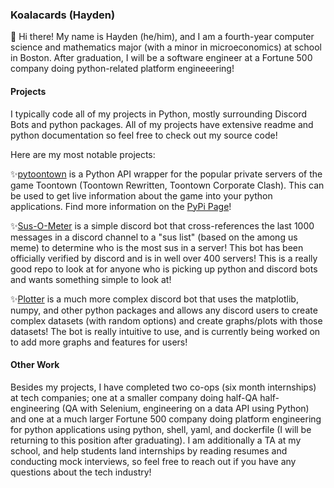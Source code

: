 ### Koalacards (Hayden)

👋 Hi there! My name is Hayden (he/him), and I am a fourth-year computer science and mathematics major (with a minor in microeconomics) at school in Boston. After graduation, I will be a software engineer at a Fortune 500 company doing python-related platform engineeering!

#### Projects

I typically code all of my projects in Python, mostly surrounding Discord Bots and python packages. All of my projects have extensive readme and python documentation so feel free to check out my source code!

Here are my most notable projects:

✨[pytoontown](https://github.com/Koalacards/pytoontown) is a Python API wrapper for the popular private servers of the game Toontown (Toontown Rewritten, Toontown Corporate Clash). This can be used to get live information about the game into your python applications. Find more information on the [PyPi Page](https://pypi.org/project/pytoontown/)!

✨[Sus-O-Meter](https://github.com/Koalacards/Sus-O-Meter) is a simple discord bot that cross-references the last 1000 messages in a discord channel to a "sus list" (based on the among us meme) to determine who is the most sus in a server! This bot has been officially verified by discord and is in well over 400 servers! This is a really good repo to look at for anyone who is picking up python and discord bots and wants something simple to look at!

✨[Plotter](https://github.com/Koalacards/Plotter) is a much more complex discord bot that uses the matplotlib, numpy, and other python packages and allows any discord users to create complex datasets (with random options) and create graphs/plots with those datasets! The bot is really intuitive to use, and is currently being worked on to add more graphs and features for users!

#### Other Work

Besides my projects, I have completed two co-ops (six month internships) at tech companies; one at a smaller company doing half-QA half-engineering (QA with Selenium, engineering on a data API using Python) and one at a much larger Fortune 500 company doing platform engineering for python applications using python, shell, yaml, and dockerfile (I will be returning to this position after graduating). I am additionally a TA at my school, and help students land internships by reading resumes and conducting mock interviews, so feel free to reach out if you have any questions about the tech industry!




<!--
**Koalacards/Koalacards** is a ✨ _special_ ✨ repository because its `README.md` (this file) appears on your GitHub profile.

Here are some ideas to get you started:

- 🔭 I’m currently working on ...
- 🌱 I’m currently learning ...
- 👯 I’m looking to collaborate on ...
- 🤔 I’m looking for help with ...
- 💬 Ask me about ...
- 📫 How to reach me: ...
- 😄 Pronouns: ...
- ⚡ Fun fact: ...
-->

